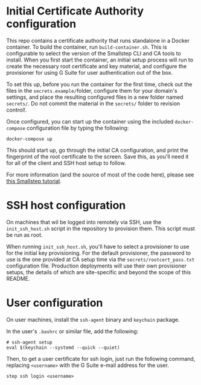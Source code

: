 # Initial Certificate Authority configuration

This repo contains a certificate authority that runs standalone in a Docker container. To build the 
container, run `build-container.sh`. This is configurable to select the version of the Smallstep
CLI and CA tools to install. When you first start the container, an initial setup process
will run to create the necessary root certificate and key material, and configure the
provisioner for using G Suite for user authentication out of the box.

To set this up, before you run the container for the first time, check out the files in
the `secrets.example/`folder, configure them for your domain's settings, and place the
resulting configured files in a new folder named `secrets/`. Do not commit the material
in the `secrets/` folder to revision control!.

Once configured, you can start up the container using the included `docker-compose`
configuration file by typing the following:

```
docker-compose up
```

This should start up, go through the initial CA configuration, and print the fingerprint
of the root certificate to the screen. Save this, as you'll need it for all of the
client and SSH host setup to follow.

For more information (and the source of most of the code here), please see 
[this Smallstep tutorial](https://smallstep.com/blog/diy-single-sign-on-for-ssh/).

# SSH host configuration

On machines that wil be logged into remotely via SSH, use the
`init_ssh_host.sh` script in the repository to provision them. This
script must be run as root.

When running `init_ssh_host.sh`, you'll have to select a provisioner to
use for the initial key provisioning. For the default provisioner, the
password to use is the one provided at CA setup time via the
`secrets/rootcert_pass.txt` configuration file. Production deployments
will use their own provisioner setups, the details of which are site-specific
and beyond the scope of this README.

# User configuration

On user machines, install the `ssh-agent` binary and `keychain` package.

In the user's `.bashrc` or similar file, add the following:

```text
# ssh-agent setup
eval $(keychain --systemd --quick --quiet)
```

Then, to get a user certificate for ssh login, just run the following command,
replacing `<username>` with the G Suite e-mail address for the user.

```text
step ssh login <username>
```
